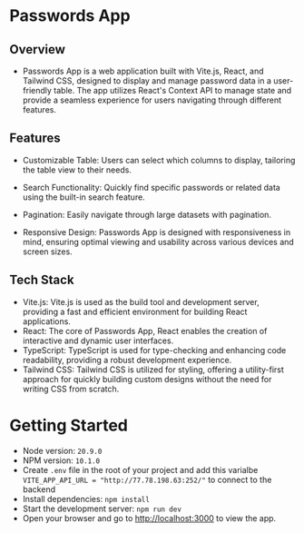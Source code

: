 # Passwords App

## Overview

- Passwords App is a web application built with Vite.js, React, and Tailwind CSS, designed to display and manage password data in a user-friendly table. The app utilizes React's Context API to manage state and provide a seamless experience for users navigating through different features.

## Features

- Customizable Table: Users can select which columns to display, tailoring the table view to their needs.

- Search Functionality: Quickly find specific passwords or related data using the built-in search feature.

- Pagination: Easily navigate through large datasets with pagination.

- Responsive Design: Passwords App is designed with responsiveness in mind, ensuring optimal viewing and usability across various devices and screen sizes.

## Tech Stack

- Vite.js: Vite.js is used as the build tool and development server, providing a fast and efficient environment for building React applications.
- React: The core of Passwords App, React enables the creation of interactive and dynamic user interfaces.
- TypeScript: TypeScript is used for type-checking and enhancing code readability, providing a robust development experience.
- Tailwind CSS: Tailwind CSS is utilized for styling, offering a utility-first approach for quickly building custom designs without the need for writing CSS from scratch.

# Getting Started

- Node version: `20.9.0`
- NPM version: `10.1.0`
- Create `.env` file in the root of your project and add this varialbe `VITE_APP_API_URL = "http://77.78.198.63:252/"` to connect to the backend
- Install dependencies: `npm install`
- Start the development server: `npm run dev`
- Open your browser and go to [http://localhost:3000](http://localhost:3000) to view the app.
